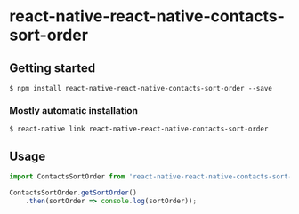 # react-native-react-native-contacts-sort-order

## Getting started

`$ npm install react-native-react-native-contacts-sort-order --save`

### Mostly automatic installation

`$ react-native link react-native-react-native-contacts-sort-order`

## Usage
```javascript
import ContactsSortOrder from 'react-native-react-native-contacts-sort-order';

ContactsSortOrder.getSortOrder()
    .then(sortOrder => console.log(sortOrder));
```
